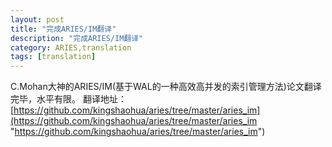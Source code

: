 ```yaml
---
layout: post
title: "完成ARIES/IM翻译"
description: "完成ARIES/IM翻译"
category: ARIES,translation
tags: [translation]
---
```

C.Mohan大神的ARIES/IM(基于WAL的一种高效高并发的索引管理方法)论文翻译完毕，水平有限。
翻译地址：[https://github.com/kingshaohua/aries/tree/master/aries_im](https://github.com/kingshaohua/aries/tree/master/aries_im "https://github.com/kingshaohua/aries/tree/master/aries_im")